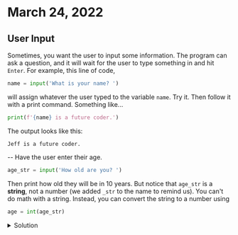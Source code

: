 # March 24, 2022

## User Input

Sometimes, you want the user to input some information. The program can ask a question, and it will
wait for the user to type something in and hit `Enter`. For example, this line of code,
```python
name = input('What is your name? ')
```
will assign whatever the user typed to the variable `name`. Try it. Then follow it with a print
command. Something like...
```python
print(f'{name} is a future coder.')
```

The output looks like this:
```
Jeff is a future coder.
```

--
Have the user enter their age.
```python
age_str = input('How old are you? ')
```
Then print how old they will be in 10 years. But notice that `age_str` is a **string**, not a number (we added `_str` to the name to remind us). You can't do math with a string. Instead, you can convert the string to a number using
```python
age = int(age_str)
```

<details>
<summary>Solution</summary>
<pre><code>age = int(age_string)
print(f'Ten  years from now, you will be {age-10} years old.')
</code></pre>
</details>
